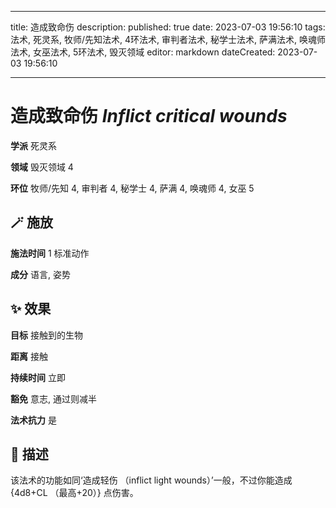 
---
title: 造成致命伤
description: 
published: true
date: 2023-07-03 19:56:10
tags: 法术, 死灵系, 牧师/先知法术, 4环法术, 审判者法术, 秘学士法术, 萨满法术, 唤魂师法术, 女巫法术, 5环法术, 毁灭领域
editor: markdown
dateCreated: 2023-07-03 19:56:10

---

# **造成致命伤** *Inflict critical wounds*

**学派** 死灵系 

**领域** 毁灭领域 4

**环位** 牧师/先知 4, 审判者 4, 秘学士 4, 萨满 4, 唤魂师 4, 女巫 5

## 🪄 施放

**施法时间** 1 标准动作

**成分** 语言, 姿势

## ✨ 效果 

**目标** 接触到的生物 

**距离** 接触  

**持续时间** 立即 

**豁免** 意志, 通过则减半

**法术抗力** 是

## 📖 描述

该法术的功能如同‘造成轻伤 （inflict light wounds）’一般，不过你能造成 {4d8+CL （最高+20）} 点伤害。
    